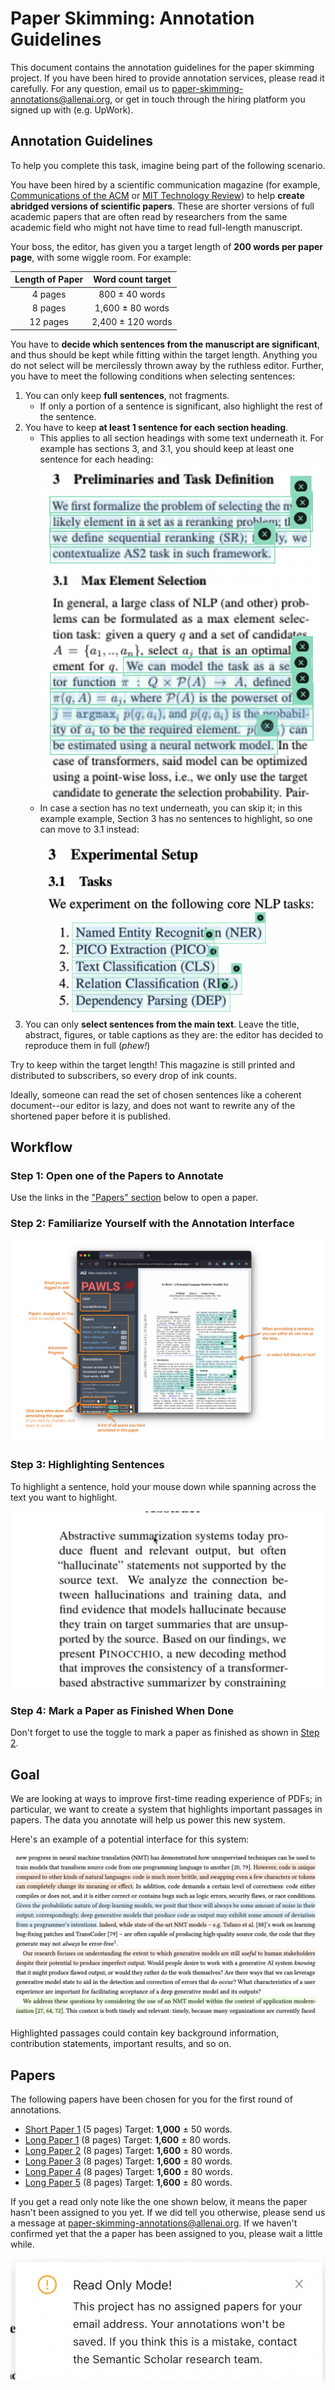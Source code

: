 # Paper Skimming: Annotation Guidelines

This document contains the annotation guidelines for the paper skimming project.
If you have been hired to provide annotation services, please read it carefully.
For any question, email us to [paper-skimming-annotations@allenai.org][7],
or get in touch through the hiring platform you signed up with (e.g. UpWork).

## Annotation Guidelines

To help you complete this task, imagine being part of the following scenario.

You have been hired by a scientific communication magazine (for example,
[Communications of the ACM][8] or [MIT Technology Review][9]) to help
**create abridged versions of scientific papers**. These are shorter versions
of full academic papers that are often read by researchers from the same academic
field who might not have time to read full-length manuscript.

Your boss, the editor, has given you a target length of **200 words per paper  page**,
with some wiggle room. For example:

|Length of Paper    | Word count target |
|:-----------------:|:-----------------:|
|4 pages            |  800 ± 40 words   |
|8 pages            |  1,600 ± 80 words |
|12 pages           | 2,400 ± 120 words |

You have to **decide which sentences from the manuscript are significant**, and
thus should be kept while fitting within the target length. Anything you do not
select will be mercilessly thrown away by the ruthless editor. Further, you have
to meet the following conditions when selecting sentences:

1. You can only keep **full sentences**, not fragments.
    - If only a portion of a sentence is significant, also highlight the rest of the sentence.
2. You have to keep **at least 1 sentence for each section heading**.
    - This applies to all section headings with some text underneath it. For example has sections 3, and 3.1, you should keep at least one sentence for each heading: ![A picture showing how to highlight sentences from each section](static/one-sentence-per-par.png)
    - In case a section has no text underneath, you can skip it; in this example example, Section 3 has no sentences to highlight, so one can move to 3.1 instead:
    ![A picture showing a section with nothing to highlight](static/no-subsentence.png)
3. You can only **select sentences from the main text**. Leave the title,
abstract, figures, or table captions as they are: the editor has decided
to reproduce them in full (*phew!*)

Try to keep within the target length! This magazine is still printed and
distributed to subscribers, so every drop of ink counts.

Ideally, someone can read the set of chosen sentences like a coherent
document--our editor is lazy, and does not want to rewrite any of the shortened
paper before it is published.

## Workflow

### Step 1: Open one of the Papers to Annotate

Use the links in the ["Papers" section](#papers) below to open a paper.

### Step 2: Familiarize Yourself with the Annotation Interface

![Annotation interface](static/full-interface.png)



### Step 3: Highlighting Sentences

To highlight a sentence, hold your mouse down while spanning across the text you want to highlight.

![A gif showing how to highlight sentences.](static/highlighting.gif)

### Step 4: Mark a Paper as Finished When Done

Don't forget to use the toggle to mark a paper as finished as shown in [Step 2](#step-2-familiarize-yourself-with-the-annotation-interface).

## Goal

We are looking at ways to improve first-time reading experience of PDFs;
in particular, we want to create a system that highlights important passages in papers.
The data you annotate will help us power this new system.

Here's an example of a potential interface for this system:

![A zoomed-in PDF with about a third of its sentenced highlighted in different colors: red, blue, green](static/interface.png)

Highlighted passages could contain key background information, contribution statements, important results, and so on.

## Papers

The following papers have been chosen for you for the first round of annotations.

- [Short Paper 1][6] (5 pages) Target: **1,000** ± 50 words.
- [Long Paper 1][1] (8 pages) Target: **1,600** ± 80 words.
- [Long Paper 2][2] (8 pages) Target: **1,600** ± 80 words.
- [Long Paper 3][3] (8 pages) Target: **1,600** ± 80 words.
- [Long Paper 4][4] (8 pages) Target: **1,600** ± 80 words.
- [Long Paper 5][5] (8 pages) Target: **1,600** ± 80 words.

If you get a read only note like the one shown below, it means the paper hasn't
been assigned to you yet. If we did tell you otherwise, please send us a message
at [paper-skimming-annotations@allenai.org][7]. If we haven't confirmed yet that
the a paper has been assigned to you, please wait a little while.

![A warning if the paper is in read only mode](static/read-only-warning.png)

[1]: https://pawls.skimming-annotations.apps.allenai.org/pdf/07fe8482df88405b718fe77db2f46e51fee4aed512dc7179aae3c70804ae0e8a
[2]: https://pawls.skimming-annotations.apps.allenai.org/pdf/056002826389e5c8222071117b2c5a358fcbfd72536d7d87ed6ab5f5b8afaa32
[3]: https://pawls.skimming-annotations.apps.allenai.org/pdf/4f276356d2b1a8acd7d6c2d583abf23356a833428624f8ff12d9e57371ac8300
[4]: https://pawls.skimming-annotations.apps.allenai.org/pdf/b15b4378988ed4e553dd312eaf334411abcf1fb28c53b846d360435eb55cd193
[5]: https://pawls.skimming-annotations.apps.allenai.org/pdf/416b17a3fa07da8c811381144c0e042bbfecd2df3a5028ecf03fb5735d7309a8
[6]: https://pawls.skimming-annotations.apps.allenai.org/pdf/9c420ad8eb59c3a5361c45073f799ea52933029b346b430bfe2002744f9cfdef
[7]: mailto:paper-skimming-annotations@allenai.org
[8]: https://cacm.acm.org
[9]: https://www.technologyreview.com
